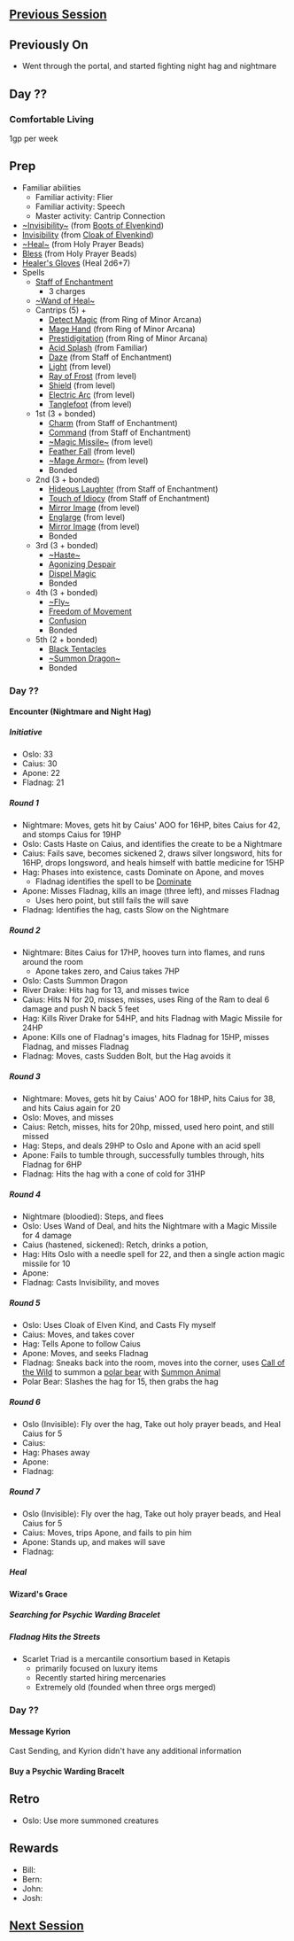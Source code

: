 ## [Previous Session](./2021-07-05.md)

## Previously On

- Went through the portal, and started fighting night hag and nightmare

## Day ??

### Comfortable Living

1gp per week

## Prep

- Familiar abilities
  - Familiar activity: Flier
  - Familiar activity: Speech
  - Master activity: Cantrip Connection
- [~Invisibility~](https://pf2.d20pfsrd.com/spell/see-invisibility/) (from [Boots of Elvenkind](https://2e.aonprd.com/Equipment.aspx?ID=413))
- [Invisibility](https://pf2.d20pfsrd.com/spell/see-invisibility/) (from [Cloak of Elvenkind](https://2e.aonprd.com/Equipment.aspx?ID=424))
- [~Heal~](https://2e.aonprd.com/Equipment.aspx?ID=256) (from Holy Prayer Beads)
- [Bless](https://2e.aonprd.com/Spells.aspx?ID=25) (from Holy Prayer Beads)
- [Healer's Gloves](https://2e.aonprd.com/Equipment.aspx?ID=444) (Heal 2d6+7)
- Spells
  - [Staff of Enchantment](https://pf2.easytool.es/index.php?id=2788)
    - 3 charges
  - [~Wand of Heal~](https://pf2.easytool.es/index.php?id=2803)
  - Cantrips (5) +
    - [Detect Magic](https://pf2.d20pfsrd.com/spell/detect-magic/) (from Ring of Minor Arcana)
    - [Mage Hand](https://pf2.d20pfsrd.com/spell/mage-hand/) (from Ring of Minor Arcana)
    - [Prestidigitation](https://pf2.d20pfsrd.com/spell/prestidigitation/) (from Ring of Minor Arcana)
    - [Acid Splash](https://pf2.d20pfsrd.com/spell/acid-splash/) (from Familiar)
    - [Daze](https://pf2.d20pfsrd.com/spell/daze/) (from Staff of Enchantment)
    - [Light](https://pf2.d20pfsrd.com/spell/light/) (from level)
    - [Ray of Frost](https://pf2.d20pfsrd.com/spell/ray-of-frost/) (from level)
    - [Shield](https://pf2.d20pfsrd.com/spell/shield/) (from level)
    - [Electric Arc](https://pf2.d20pfsrd.com/spell/electric-arc/) (from level)
    - [Tanglefoot](https://pf2.d20pfsrd.com/spell/tanglefoot/) (from level)
  - 1st (3 + bonded)
    - [Charm](https://pf2.d20pfsrd.com/spell/charm/) (from Staff of Enchantment)
    - [Command](https://pf2.d20pfsrd.com/spell/command/) (from Staff of Enchantment)
    - [~Magic Missile~](https://pf2.d20pfsrd.com/spell/magic-missile/) (from level)
    - [Feather Fall](https://pf2.d20pfsrd.com/spell/feather-fall/) (from level)
    - [~Mage Armor~](https://pf2.d20pfsrd.com/spell/mage-armor/) (from level)
    - Bonded
  - 2nd (3 + bonded)
    - [Hideous Laughter](https://pf2.d20pfsrd.com/spell/hideous-laughter/) (from Staff of Enchantment)
    - [Touch of Idiocy](https://pf2.d20pfsrd.com/spell/touch-of-idiocy/) (from Staff of Enchantment)
    - [Mirror Image](https://pf2.d20pfsrd.com/spell/mirror-image/) (from level)
    - [Englarge](https://pf2.d20pfsrd.com/spell/enlarge/) (from level)
    - [Mirror Image](https://pf2.d20pfsrd.com/spell/mirror-image/) (from level)
    - Bonded
  - 3rd (3 + bonded)
    - [~Haste~](https://pf2.d20pfsrd.com/spell/haste)
    - [Agonizing Despair](https://pf2.d20pfsrd.com/spell/agonizing-despair)
    - [Dispel Magic](https://pf2.d20pfsrd.com/spell/dispel-magic/)
    - Bonded
  - 4th (3 + bonded)
    - [~Fly~](https://pf2.d20pfsrd.com/spell/fly/)
    - [Freedom of Movement](https://pf2.d20pfsrd.com/spell/freedom-of-movement/)
    - [Confusion](https://pf2.d20pfsrd.com/spell/confusion/)
    - Bonded
  - 5th (2 + bonded)
    - [Black Tentacles](https://pf2.d20pfsrd.com/spell/black-tentacles/)
    - [~Summon Dragon~](https://pf2.d20pfsrd.com/spell/summon-dragon/)
    - Bonded

### Day ??

#### Encounter (Nightmare and Night Hag)

##### Initiative

- Oslo: 33
- Caius: 30
- Apone: 22
- Fladnag: 21

##### Round 1

- Nightmare: Moves, gets hit by Caius' AOO for 16HP, bites Caius for 42, and stomps Caius for 19HP
- Oslo: Casts Haste on Caius, and identifies the create to be a Nightmare
- Caius: Fails save, becomes sickened 2, draws silver longsword, hits for 16HP, drops longsword, and heals himself with battle medicine for 15HP
- Hag: Phases into existence, casts Dominate on Apone, and moves
  - Fladnag identifies the spell to be [Dominate](https://pf2.d20pfsrd.com/spell/dominate/)
- Apone: Misses Fladnag, kills an image (three left), and misses Fladnag
  - Uses hero point, but still fails the will save
- Fladnag: Identifies the hag, casts Slow on the Nightmare

##### Round 2

- Nightmare: Bites Caius for 17HP, hooves turn into flames, and runs around the room
  - Apone takes zero, and Caius takes 7HP
- Oslo: Casts Summon Dragon
- River Drake: Hits hag for 13, and misses twice
- Caius: Hits N for 20, misses, misses, uses Ring of the Ram to deal 6 damage and push N back 5 feet
- Hag: Kills River Drake for 54HP, and hits Fladnag with Magic Missile for 24HP
- Apone: Kills one of Fladnag's images, hits Fladnag for 15HP, misses Fladnag, and misses Fladnag
- Fladnag: Moves, casts Sudden Bolt, but the Hag avoids it

##### Round 3

- Nightmare: Moves, gets hit by Caius' AOO for 18HP, hits Caius for 38, and hits Caius again for 20
- Oslo: Moves, and misses
- Caius: Retch, misses, hits for 20hp, missed, used hero point, and still missed
- Hag: Steps, and deals 29HP to Oslo and Apone with an acid spell
- Apone: Fails to tumble through, successfully tumbles through, hits Fladnag for 6HP
- Fladnag: Hits the hag with a cone of cold for 31HP

##### Round 4

- Nightmare (bloodied): Steps, and flees
- Oslo: Uses Wand of Deal, and hits the Nightmare with a Magic Missile for 4 damage
- Caius (hastened, sickened): Retch, drinks a potion,
- Hag: Hits Oslo with a needle spell for 22, and then a single action magic missile for 10
- Apone:
- Fladnag: Casts Invisibility, and moves

##### Round 5

- Oslo: Uses Cloak of Elven Kind, and Casts Fly myself
- Caius: Moves, and takes cover
- Hag: Tells Apone to follow Caius
- Apone: Moves, and seeks Fladnag
- Fladnag: Sneaks back into the room, moves into the corner, uses [Call of the Wild](https://2e.aonprd.com/Feats.aspx?ID=317) to summon a [polar bear](https://pf2.d20pfsrd.com/monster/bear-polar/) with [Summon Animal](https://pf2.d20pfsrd.com/spell/summon-animal/)
- Polar Bear: Slashes the hag for 15, then grabs the hag

##### Round 6

- Oslo (Invisible): Fly over the hag, Take out holy prayer beads, and Heal Caius for 5
- Caius:
- Hag: Phases away
- Apone:
- Fladnag:

##### Round 7

- Oslo (Invisible): Fly over the hag, Take out holy prayer beads, and Heal Caius for 5
- Caius: Moves, trips Apone, and fails to pin him
- Apone: Stands up, and makes will save
- Fladnag:

##### Heal

#### Wizard's Grace

##### Searching for Psychic Warding Bracelet

##### Fladnag Hits the Streets

- Scarlet Triad is a mercantile consortium based in Ketapis
  - primarily focused on luxury items
  - Recently started hiring mercenaries
  - Extremely old (founded when three orgs merged)

### Day ??

#### Message Kyrion

Cast Sending, and Kyrion didn't have any additional information

#### Buy a Psychic Warding Bracelt

## Retro

- Oslo: Use more summoned creatures

## Rewards

- Bill:
- Bern:
- John:
- Josh:

## [Next Session](./2021-07-21.md)
